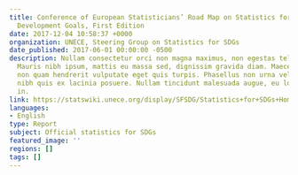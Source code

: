 ```yaml
---
title: Conference of European Statisticians’ Road Map on Statistics for Sustainable
  Development Goals, First Edition
date: 2017-12-04 10:58:37 +0000
organization: UNECE, Steering Group on Statistics for SDGs
date_published: 2017-06-01 00:00:00 -0500
description: Nullam consectetur orci non magna maximus, non egestas tellus elementum.
  Mauris nibh ipsum, mattis eu massa sed, dignissim gravida diam. Maecenas ut justo
  non quam hendrerit vulputate eget quis turpis. Phasellus non urna velit. Nulla vulputate
  nibh quis ex lacinia posuere. Nullam tincidunt malesuada augue, eu lobortis ex rutrum
  in.
link: https://statswiki.unece.org/display/SFSDG/Statistics+for+SDGs+Home?preview=/127666441/141230208/CES%20Road%20Map%20for%20SDGs_First%20Edition_final.pdf
languages:
- English
type: Report
subject: Official statistics for SDGs
featured_image: ''
regions: []
tags: []
---
```

